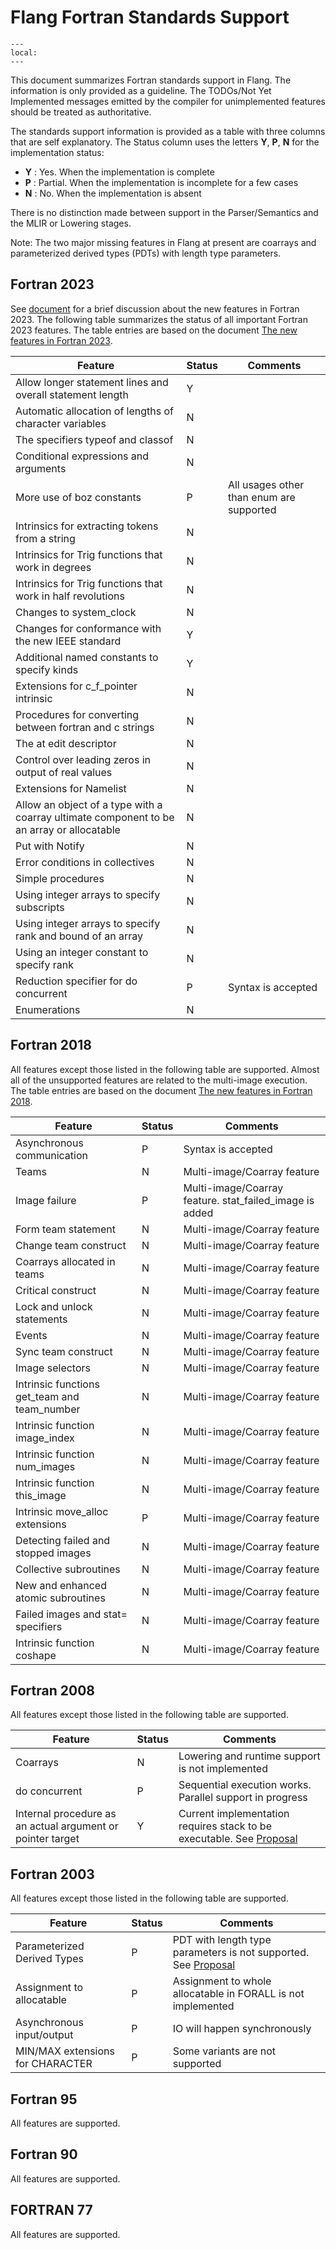 <!--===- docs/FortranStandardsSupport.md

   Part of the LLVM Project, under the Apache License v2.0 with LLVM Exceptions.
   See https://llvm.org/LICENSE.txt for license information.
   SPDX-License-Identifier: Apache-2.0 WITH LLVM-exception

-->

# Flang Fortran Standards Support

```{contents}
---
local:
---
```

This document summarizes Fortran standards support in Flang. The information is only provided as a guideline. The
TODOs/Not Yet Implemented messages emitted by the compiler for unimplemented features should be treated as authoritative.

The standards support information is provided as a table with three columns that are self explanatory.
The Status column uses the letters **Y**, **P**, **N** for the implementation status:
- **Y** : Yes. When the implementation is complete
- **P** : Partial. When the implementation is incomplete for a few cases
- **N** : No. When the implementation is absent

There is no distinction made between support in the Parser/Semantics and the MLIR or Lowering stages.

Note: The two major missing features in Flang at present are coarrays and parameterized derived types (PDTs) with length type parameters.


## Fortran 2023
See [document](F202X.md) for a brief discussion about the new features in Fortran 2023. The following table summarizes the
status of all important Fortran 2023 features. The table entries are based on the document [The new features in Fortran 2023](https://wg5-fortran.org/N2201-N2250/N2212.pdf).

| Feature                                                    | Status | Comments                                                |
|------------------------------------------------------------|--------|---------------------------------------------------------|
| Allow longer statement lines and overall statement length  | Y      | |
| Automatic allocation of lengths of character variables     | N      | |
| The specifiers typeof and classof                          | N      | |
| Conditional expressions and arguments                      | N      | |
| More use of boz constants                                  | P      | All usages other than enum are supported |
| Intrinsics for extracting tokens from a string             | N      | |
| Intrinsics for Trig functions that work in degrees         | N      | |
| Intrinsics for Trig functions that work in half revolutions| N      | |
| Changes to system_clock                                    | N      | |
| Changes for conformance with the new IEEE standard         | Y      | |
| Additional named constants to specify kinds                | Y      | |
| Extensions for c_f_pointer intrinsic                       | N      | |
| Procedures for converting between fortran and c strings    | N      | |
| The at edit descriptor                                     | N      | |
| Control over leading zeros in output of real values        | N      | |
| Extensions for Namelist                                    | N      | |
| Allow an object of a type with a coarray ultimate component to be an array or allocatable | N | |
| Put with Notify                                            | N      | |
| Error conditions in collectives                            | N      | |
| Simple procedures                                          | N      | |
| Using integer arrays to specify subscripts                 | N      | |
| Using integer arrays to specify rank and bound of an array | N      | |
| Using an integer constant to specify rank                  | N      | |
| Reduction specifier for do concurrent                      | P      | Syntax is accepted |
| Enumerations                                               | N      | |

## Fortran 2018
All features except those listed in the following table are supported. Almost all of the unsupported features are related to
the multi-image execution. The table entries are based on the document [The new features in Fortran 2018](https://wg5-fortran.org/N2151-N2200/ISO-IECJTC1-SC22-WG5_N2161_The_New_Features_of_Fortran_2018.pdf).

| Feature                                                    | Status | Comments                                                |
|------------------------------------------------------------|--------|---------------------------------------------------------|
| Asynchronous communication                                 | P      | Syntax is accepted |
| Teams                                                      | N      | Multi-image/Coarray feature |
| Image failure                                              | P      | Multi-image/Coarray feature. stat_failed_image is added |
| Form team statement                                        | N      | Multi-image/Coarray feature |
| Change team construct                                      | N      | Multi-image/Coarray feature |
| Coarrays allocated in teams                                | N      | Multi-image/Coarray feature |
| Critical construct                                         | N      | Multi-image/Coarray feature |
| Lock and unlock statements                                 | N      | Multi-image/Coarray feature |
| Events                                                     | N      | Multi-image/Coarray feature |
| Sync team construct                                        | N      | Multi-image/Coarray feature |
| Image selectors                                            | N      | Multi-image/Coarray feature |
| Intrinsic functions get_team 	and team_number              | N      | Multi-image/Coarray feature |
| Intrinsic function image_index                             | N      | Multi-image/Coarray feature |
| Intrinsic function num_images                              | N      | Multi-image/Coarray feature |
| Intrinsic function this_image                              | N      | Multi-image/Coarray feature |
| Intrinsic move_alloc extensions                            | P      | Multi-image/Coarray feature |
| Detecting failed and stopped images                        | N      | Multi-image/Coarray feature |
| Collective subroutines                                     | N      | Multi-image/Coarray feature |
| New and enhanced atomic subroutines                        | N      | Multi-image/Coarray feature |
| Failed images and stat= specifiers                         | N      | Multi-image/Coarray feature |
| Intrinsic function coshape                                 | N      | Multi-image/Coarray feature |

## Fortran 2008
All features except those listed in the following table are supported.

| Feature                                                    | Status | Comments                                                |
|------------------------------------------------------------|--------|---------------------------------------------------------|
| Coarrays                                                   | N      | Lowering and runtime support is not implemented         |
| do concurrent                                              | P      | Sequential execution works. Parallel support in progress|
| Internal procedure as an actual argument or pointer target | Y      | Current implementation requires stack to be executable. See [Proposal](InternalProcedureTrampolines.md) |

## Fortran 2003
All features except those listed in the following table are supported.

| Feature                                                    | Status | Comments                                                |
|------------------------------------------------------------|--------|---------------------------------------------------------|
| Parameterized Derived Types                                | P      | PDT with length type parameters is not supported. See [Proposal](ParameterizedDerivedTypes.md) |
| Assignment to allocatable                                  | P      | Assignment to whole allocatable in FORALL is not implemented       |
| Asynchronous input/output                                  | P      | IO will happen synchronously                            |
| MIN/MAX extensions for CHARACTER                           | P      | Some variants are not supported                         |

## Fortran 95
All features are supported.

## Fortran 90
All features are supported.

## FORTRAN 77
All features are supported.
